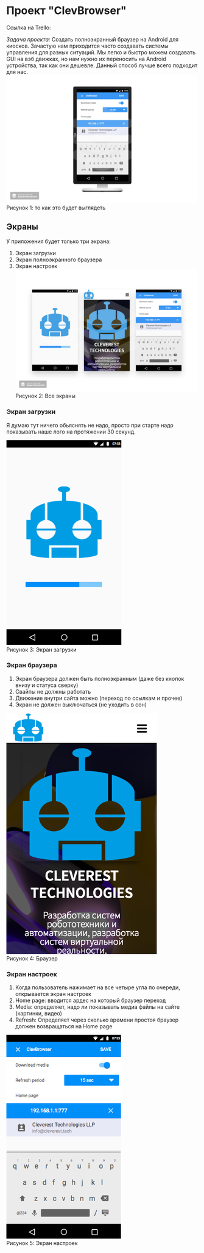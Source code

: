 # Проект "ClevBrowser"

Ссылка на Trello:

*Задача проекта:* Создать полноэкранный браузер на Android для киосков. Зачастую нам приходится часто
создавать системы управления для разных ситуаций. Мы легко и быстро можем создавать GUI на вэб движках, но нам нужно их переносить на Android устройства, так как они дешевле. Данный способ лучше всего подходит для нас.  
![Kiosk](Mockups/kiosk1.jpg?raw=true "Киоск")  
Рисунок 1: то как это будет выглядеть

## Экраны
У приложения будет только три экрана:
1. Экран загрузки
2. Экран полноэкранного браузера
3. Экран настроек
![Alt text](Mockups/all.jpg?raw=true "Экраны")  
Рисунок 2: Все экраны

### Экран загрузки
Я думаю тут ничего обьяснять не надо, просто при старте надо показывать наше лого на протяжении 30 секунд.

![Alt text](Mockups/Loading.png?raw=true "Загрузка")  
Рисунок 3: Экран загрузки

### Экран браузера
1. Экран браузера должен быть полноэкранным (даже без кнопок внизу и статуса сверху)
2. Свайпы не должны работать
3. Движение внутри сайта можно (переход по ссылкам и прочее)
4. Экран не должен выключаться (не уходить в сон)

![Alt text](Mockups/Browser.png?raw=true "Браузер")  
Рисунок 4: Браузер

### Экран настроек
1. Когда пользователь нажимает на все четыре угла по очереди, открывается экран настроек
2. Home page: вводится ардес на который браузер переход
3. Media: определяет, надо ли показывать медиа файлы на сайте (картинки, видео)
4. Refresh: Определяет через сколько времени простоя браузер должен возвращаться на Home page  

![Alt text](Mockups/Settings.png?raw=true "Настройки")  
Рисунок 5: Экран настроек
